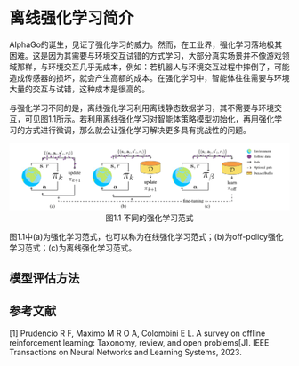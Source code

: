 # 离线强化学习简介

AlphaGo的诞生，见证了强化学习的威力。然而，在工业界，强化学习落地极其困难。这是因为其需要与环境交互试错的方式学习，大部分真实场景并不像游戏领域那样，与环境交互几乎无成本，例如：若机器人与环境交互过程中摔倒了，可能造成传感器的损坏，就会产生高额的成本。在强化学习中，智能体往往需要与环境大量的交互与试错，这种成本是很高的。

与强化学习不同的是，离线强化学习利用离线静态数据学习，其不需要与环境交互，可见图1.1所示。若利用离线强化学习对智能体策略模型初始化，再用强化学习的方式进行微调，那么就会让强化学习解决更多具有挑战性的问题。

<div align=center><img width="800" src="./imgs/offline_rl.png" /></div>

<div align='middle'>图1.1 不同的强化学习范式</div>

图1.1中(a)为强化学习范式，也可以称为在线强化学习范式；(b)为off-policy强化学习范式；(c)为离线强化学习范式。



## 模型评估方法





## 参考文献

[1] Prudencio R F, Maximo M R O A, Colombini E L. A survey on offline reinforcement learning: Taxonomy, review, and open problems[J]. IEEE Transactions on Neural Networks and Learning Systems, 2023.
